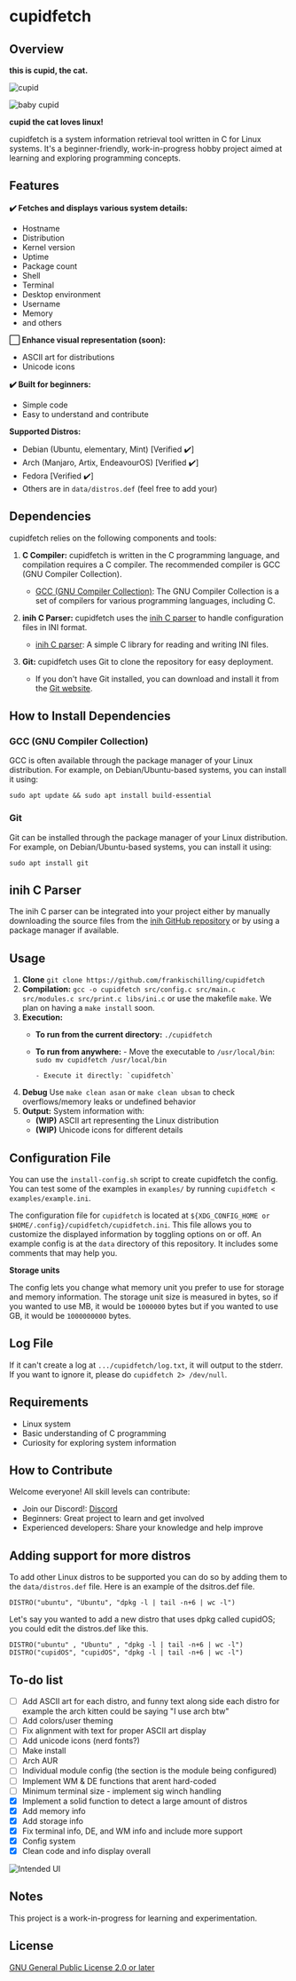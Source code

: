 # cupidfetch

## Overview

**this is cupid, the cat.**

![cupid](images/cupid.png)


![baby cupid](images/smol.png)

**cupid the cat loves linux!**

cupidfetch is a system information retrieval tool written in C for Linux systems. It's a beginner-friendly, work-in-progress hobby project aimed at learning and exploring programming concepts.

## Features

**✔️ Fetches and displays various system details:**

* Hostname
* Distribution
* Kernel version
* Uptime
* Package count
* Shell
* Terminal
* Desktop environment
* Username
* Memory
* and others

**⬜ Enhance visual representation (soon):**

* ASCII art for distributions
* Unicode icons

**✔️ Built for beginners:**

* Simple code
* Easy to understand and contribute

**Supported Distros:**
* Debian (Ubuntu, elementary, Mint) [Verified ✔️]
* Arch (Manjaro, Artix, EndeavourOS) [Verified ✔️]
* Fedora [Verified ✔️]
* Others are in `data/distros.def` (feel free to add your)

## Dependencies

cupidfetch relies on the following components and tools:

1. **C Compiler:** cupidfetch is written in the C programming language, and compilation requires a C compiler. The recommended compiler is GCC (GNU Compiler Collection).

   - [GCC (GNU Compiler Collection)](https://gcc.gnu.org/): The GNU Compiler Collection is a set of compilers for various programming languages, including C.

2. **inih C Parser:** cupidfetch uses the [inih C parser](https://github.com/benhoyt/inih) to handle configuration files in INI format.

   - [inih C parser](https://github.com/benhoyt/inih): A simple C library for reading and writing INI files.
     
3. **Git:** cupidfetch uses Git to clone the repository for easy deployment.
   
   - If you don't have Git installed, you can download and install it from the [Git website](https://git-scm.com).

## How to Install Dependencies

### GCC (GNU Compiler Collection)

GCC is often available through the package manager of your Linux distribution. For example, on Debian/Ubuntu-based systems, you can install it using:

```
sudo apt update && sudo apt install build-essential
```

### Git

Git can be installed through the package manager of your Linux distribution. For example, on Debian/Ubuntu-based systems, you can install it using:

```
sudo apt install git 
```

## inih C Parser

The inih C parser can be integrated into your project either by manually downloading the source files from the [inih GitHub repository](https://github.com/benhoyt/inih) or by using a package manager if available.

## Usage
1. **Clone** `git clone https://github.com/frankischilling/cupidfetch`
2. **Compilation:** `gcc -o cupidfetch src/config.c src/main.c src/modules.c src/print.c libs/ini.c` or use the makefile `make`. We plan on having a `make install` soon. 
3. **Execution:**
   - **To run from the current directory:** `./cupidfetch`
   - **To run from anywhere:**
         - Move the executable to `/usr/local/bin`: `sudo mv cupidfetch /usr/local/bin`
     
         - Execute it directly: `cupidfetch`
4. **Debug** Use `make clean asan` or `make clean ubsan` to check overflows/memory leaks or undefined behavior
5. **Output:** System information with:
    * **(WIP)** ASCII art representing the Linux distribution
    * **(WIP)** Unicode icons for different details

## Configuration File

You can use the `install-config.sh` script to create cupidfetch the config. You can test some of the examples in `examples/` by running `cupidfetch < examples/example.ini`.

The configuration file for `cupidfetch` is located at `${XDG_CONFIG_HOME or $HOME/.config}/cupidfetch/cupidfetch.ini`. This file allows you to customize the displayed information by toggling options on or off. An example config is at the `data` directory of this repository. It includes some comments that may help you.

**Storage units**

The config lets you change what memory unit you prefer to use for storage and memory information. The storage unit size is measured in bytes, so if you wanted to use MB, it would be `1000000` bytes but if you wanted to use GB, it would be `1000000000` bytes.

## Log File

If it can't create a log at `.../cupidfetch/log.txt`, it will output to the stderr. If you want to ignore it, please do `cupidfetch 2> /dev/null`.

## Requirements

* Linux system
* Basic understanding of C programming
* Curiosity for exploring system information

## How to Contribute

Welcome everyone! All skill levels can contribute:

* Join our Discord!: [Discord](https://discord.gg/698GBkg2KR)
* Beginners: Great project to learn and get involved
* Experienced developers: Share your knowledge and help improve

## Adding support for more distros

To add other Linux distros to be supported you can do so by adding them to the `data/distros.def` file. Here is an example of the dsitros.def file.

```
DISTRO("ubuntu", "Ubuntu", "dpkg -l | tail -n+6 | wc -l")
```

Let's say you wanted to add a new distro that uses dpkg called cupidOS; you could edit the distros.def like this.

```
DISTRO("ubuntu" , "Ubuntu" , "dpkg -l | tail -n+6 | wc -l")
DISTRO("cupidOS", "cupidOS", "dpkg -l | tail -n+6 | wc -l")
```

## To-do list

- [ ] Add ASCII art for each distro, and funny text along side each distro for example the arch kitten could be saying "I use arch btw" 
- [ ] Add colors/user theming
- [ ] Fix alignment with text for proper ASCII art display
- [ ] Add unicode icons (nerd fonts?)
- [ ] Make install
- [ ] Arch AUR
- [ ] Individual module config (the section is the module being configured)
- [ ] Implement WM & DE functions that arent hard-coded
- [ ] Minimum terminal size - implement sig winch handling
- [X] Implement a solid function to detect a large amount of distros
- [X] Add memory info
- [X] Add storage info
- [X] Fix terminal info, DE, and WM info and include more support
- [X] Config system
- [X] Clean code and info display overall

![Intended UI](images/ui.png)

## Notes

This project is a work-in-progress for learning and experimentation.

## License

[GNU General Public License 2.0 or later](https://www.gnu.org/licenses/old-licenses/gpl-2.0-standalone.html)


